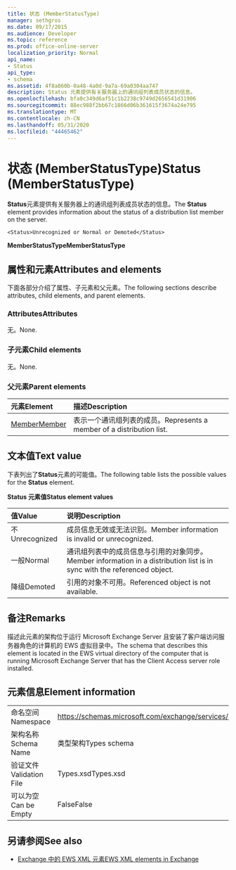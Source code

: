 ```yaml
---
title: 状态 (MemberStatusType)
manager: sethgros
ms.date: 09/17/2015
ms.audience: Developer
ms.topic: reference
ms.prod: office-online-server
localization_priority: Normal
api_name:
- Status
api_type:
- schema
ms.assetid: 4f8a860b-0a48-4a0d-9a7a-69a0304aa747
description: Status 元素提供有关服务器上的通讯组列表成员状态的信息。
ms.openlocfilehash: bfa0c349d6af51c1b2238c9749d2656541d31906
ms.sourcegitcommit: 88ec988f2bb67c1866d06b361615f3674a24e795
ms.translationtype: MT
ms.contentlocale: zh-CN
ms.lasthandoff: 05/31/2020
ms.locfileid: "44465462"
---
```

# <a name="status-memberstatustype"></a><span data-ttu-id="7a520-103">状态 (MemberStatusType)</span><span class="sxs-lookup"><span data-stu-id="7a520-103">Status (MemberStatusType)</span></span>

<span data-ttu-id="7a520-104">**Status**元素提供有关服务器上的通讯组列表成员状态的信息。</span><span class="sxs-lookup"><span data-stu-id="7a520-104">The **Status** element provides information about the status of a distribution list member on the server.</span></span> 
  
```
<Status>Unrecognized or Normal or Demoted</Status>
```

 <span data-ttu-id="7a520-105">**MemberStatusType**</span><span class="sxs-lookup"><span data-stu-id="7a520-105">**MemberStatusType**</span></span>
## <a name="attributes-and-elements"></a><span data-ttu-id="7a520-106">属性和元素</span><span class="sxs-lookup"><span data-stu-id="7a520-106">Attributes and elements</span></span>

<span data-ttu-id="7a520-107">下面各部分介绍了属性、子元素和父元素。</span><span class="sxs-lookup"><span data-stu-id="7a520-107">The following sections describe attributes, child elements, and parent elements.</span></span>
  
### <a name="attributes"></a><span data-ttu-id="7a520-108">Attributes</span><span class="sxs-lookup"><span data-stu-id="7a520-108">Attributes</span></span>

<span data-ttu-id="7a520-109">无。</span><span class="sxs-lookup"><span data-stu-id="7a520-109">None.</span></span>
  
### <a name="child-elements"></a><span data-ttu-id="7a520-110">子元素</span><span class="sxs-lookup"><span data-stu-id="7a520-110">Child elements</span></span>

<span data-ttu-id="7a520-111">无。</span><span class="sxs-lookup"><span data-stu-id="7a520-111">None.</span></span>
  
### <a name="parent-elements"></a><span data-ttu-id="7a520-112">父元素</span><span class="sxs-lookup"><span data-stu-id="7a520-112">Parent elements</span></span>

|<span data-ttu-id="7a520-113">**元素**</span><span class="sxs-lookup"><span data-stu-id="7a520-113">**Element**</span></span>|<span data-ttu-id="7a520-114">**描述**</span><span class="sxs-lookup"><span data-stu-id="7a520-114">**Description**</span></span>|
|:-----|:-----|
|[<span data-ttu-id="7a520-115">Member</span><span class="sxs-lookup"><span data-stu-id="7a520-115">Member</span></span>](member-ex15websvcsotherref.md) <br/> |<span data-ttu-id="7a520-116">表示一个通讯组列表的成员。</span><span class="sxs-lookup"><span data-stu-id="7a520-116">Represents a member of a distribution list.</span></span>  <br/> |
   
## <a name="text-value"></a><span data-ttu-id="7a520-117">文本值</span><span class="sxs-lookup"><span data-stu-id="7a520-117">Text value</span></span>

<span data-ttu-id="7a520-118">下表列出了**Status**元素的可能值。</span><span class="sxs-lookup"><span data-stu-id="7a520-118">The following table lists the possible values for the **Status** element.</span></span> 
  
<span data-ttu-id="7a520-119">**Status 元素值**</span><span class="sxs-lookup"><span data-stu-id="7a520-119">**Status element values**</span></span>

|<span data-ttu-id="7a520-120">**值**</span><span class="sxs-lookup"><span data-stu-id="7a520-120">**Value**</span></span>|<span data-ttu-id="7a520-121">**说明**</span><span class="sxs-lookup"><span data-stu-id="7a520-121">**Description**</span></span>|
|:-----|:-----|
|<span data-ttu-id="7a520-122">不</span><span class="sxs-lookup"><span data-stu-id="7a520-122">Unrecognized</span></span>  <br/> |<span data-ttu-id="7a520-123">成员信息无效或无法识别。</span><span class="sxs-lookup"><span data-stu-id="7a520-123">Member information is invalid or unrecognized.</span></span>  <br/> |
|<span data-ttu-id="7a520-124">一般</span><span class="sxs-lookup"><span data-stu-id="7a520-124">Normal</span></span>  <br/> |<span data-ttu-id="7a520-125">通讯组列表中的成员信息与引用的对象同步。</span><span class="sxs-lookup"><span data-stu-id="7a520-125">Member information in a distribution list is in sync with the referenced object.</span></span>  <br/> |
|<span data-ttu-id="7a520-126">降级</span><span class="sxs-lookup"><span data-stu-id="7a520-126">Demoted</span></span>  <br/> |<span data-ttu-id="7a520-127">引用的对象不可用。</span><span class="sxs-lookup"><span data-stu-id="7a520-127">Referenced object is not available.</span></span>  <br/> |
   
## <a name="remarks"></a><span data-ttu-id="7a520-128">备注</span><span class="sxs-lookup"><span data-stu-id="7a520-128">Remarks</span></span>

<span data-ttu-id="7a520-129">描述此元素的架构位于运行 Microsoft Exchange Server 且安装了客户端访问服务器角色的计算机的 EWS 虚拟目录中。</span><span class="sxs-lookup"><span data-stu-id="7a520-129">The schema that describes this element is located in the EWS virtual directory of the computer that is running Microsoft Exchange Server that has the Client Access server role installed.</span></span>
  
## <a name="element-information"></a><span data-ttu-id="7a520-130">元素信息</span><span class="sxs-lookup"><span data-stu-id="7a520-130">Element information</span></span>

|||
|:-----|:-----|
|<span data-ttu-id="7a520-131">命名空间</span><span class="sxs-lookup"><span data-stu-id="7a520-131">Namespace</span></span>  <br/> |https://schemas.microsoft.com/exchange/services/2006/types  <br/> |
|<span data-ttu-id="7a520-132">架构名称</span><span class="sxs-lookup"><span data-stu-id="7a520-132">Schema Name</span></span>  <br/> |<span data-ttu-id="7a520-133">类型架构</span><span class="sxs-lookup"><span data-stu-id="7a520-133">Types schema</span></span>  <br/> |
|<span data-ttu-id="7a520-134">验证文件</span><span class="sxs-lookup"><span data-stu-id="7a520-134">Validation File</span></span>  <br/> |<span data-ttu-id="7a520-135">Types.xsd</span><span class="sxs-lookup"><span data-stu-id="7a520-135">Types.xsd</span></span>  <br/> |
|<span data-ttu-id="7a520-136">可以为空</span><span class="sxs-lookup"><span data-stu-id="7a520-136">Can be Empty</span></span>  <br/> |<span data-ttu-id="7a520-137">False</span><span class="sxs-lookup"><span data-stu-id="7a520-137">False</span></span>  <br/> |
   
## <a name="see-also"></a><span data-ttu-id="7a520-138">另请参阅</span><span class="sxs-lookup"><span data-stu-id="7a520-138">See also</span></span>



- [<span data-ttu-id="7a520-139">Exchange 中的 EWS XML 元素</span><span class="sxs-lookup"><span data-stu-id="7a520-139">EWS XML elements in Exchange</span></span>](ews-xml-elements-in-exchange.md)

